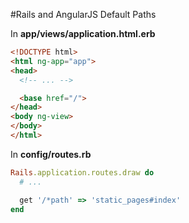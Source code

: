 #Rails and AngularJS Default Paths

In **app/views/application.html.erb**
```html
<!DOCTYPE html>
<html ng-app="app">
<head>
  <!-- ... -->

  <base href="/">
</head>
<body ng-view>
</body>
</html>
```

In **config/routes.rb**
```ruby
Rails.application.routes.draw do
  # ...

  get '/*path' => 'static_pages#index'
end
```